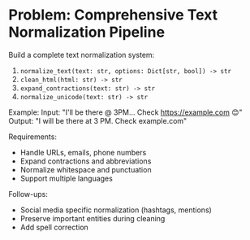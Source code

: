 # Problem: Comprehensive Text Normalization Pipeline

Build a complete text normalization system:
1. `normalize_text(text: str, options: Dict[str, bool]) -> str`
2. `clean_html(html: str) -> str`
3. `expand_contractions(text: str) -> str`
4. `normalize_unicode(text: str) -> str`

Example:
Input: "I'll be there @ 3PM... Check https://example.com 😊"
Output: "I will be there at 3 PM. Check example.com"

Requirements:
- Handle URLs, emails, phone numbers
- Expand contractions and abbreviations
- Normalize whitespace and punctuation
- Support multiple languages

Follow-ups:
- Social media specific normalization (hashtags, mentions)
- Preserve important entities during cleaning
- Add spell correction
